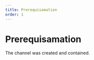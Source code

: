 ```yaml
---
title: Prerequisamation
order: 1
---
```

# Prerequisamation
The channel was created and contained.

